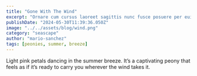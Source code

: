 ```yaml
---
title: "Gone With The Wind"
excerpt: "Ornare cum cursus laoreet sagittis nunc fusce posuere per euismod dis vehicula a, semper fames lacus maecenas dictumst pulvinar neque enim non potenti. Torquent hac sociosqu eleifend potenti."
publishDate: "2024-05-30T11:39:36.050Z"
image: "../../assets/blog/wind.png"
category: "seascape"
author: "mario-sanchez"
tags: [peonies, summer, breeze]
---
```


Light pink petals dancing in the summer breeze. It’s a captivating peony that feels as if it’s ready to carry you wherever the wind takes it. 



